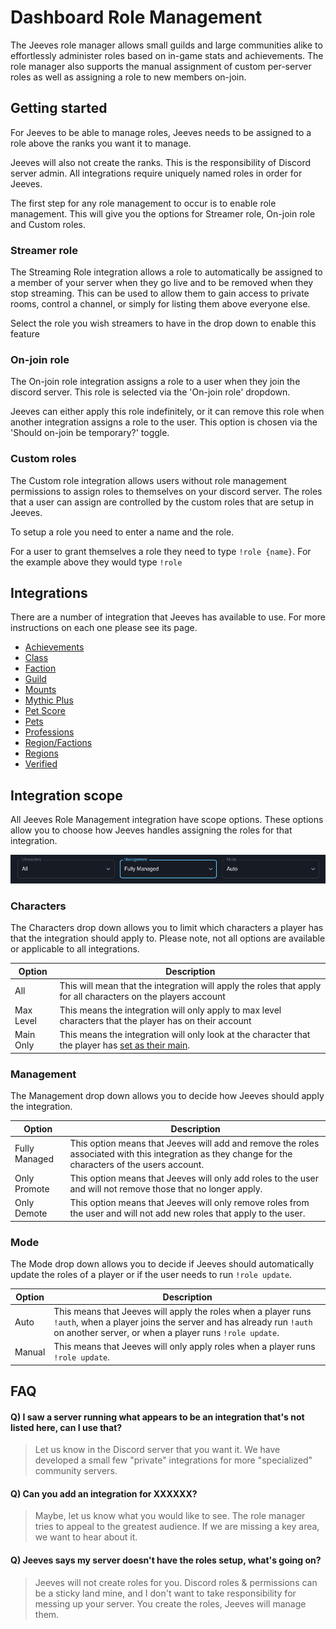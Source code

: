 # Dashboard Role Management

The Jeeves role manager allows small guilds and large communities alike to effortlessly administer roles based on in-game stats and achievements. The role manager also supports the manual assignment of custom per-server roles as well as assigning a role to new members on-join.

## Getting started

For Jeeves to be able to manage roles, Jeeves needs to be assigned to a role above the ranks you want it to manage.
<!--- #TODO: Add roles listing picture --->

Jeeves will also not create the ranks. This is the responsibility of Discord server admin. All integrations require uniquely named roles in order for Jeeves. 

The first step for any role management to occur is to enable role management. This will give you the options for Streamer role, On-join role and Custom roles.

### Streamer role

The Streaming Role integration allows a role to automatically be assigned to a member of your server when they go live and to be removed when they stop streaming. This can be used to allow them to gain access to private rooms, control a channel, or simply for listing them above everyone else.

Select the role you wish streamers to have in the drop down to enable this feature

### On-join role

The On-join role integration assigns a role to a user when they join the discord server. This role is selected via the 'On-join role' dropdown.

Jeeves can either apply this role indefinitely, or it can remove this role when another integration assigns a role to the user. This option is chosen via the 'Should on-join be temporary?' toggle.

### Custom roles

The Custom role integration allows users without role management permissions to assign roles to themselves on your discord server. The roles that a user can assign are controlled by the custom roles that are setup in Jeeves.

To setup a role you need to enter a name and the role.
<!--- #TODO: Add example screenshot --->
For a user to grant themselves a role they need to type `!role {name}`. For the example above they would type `!role `

## Integrations

There are a number of integration that Jeeves has available to use. For more instructions on each one please see its page.

- [Achievements](role-management/achievements.md)
- [Class](role-management/class.md)
- [Faction](role-management/faction.md)
- [Guild](role-management/guild.md)
- [Mounts](role-management/mounts.md)
- [Mythic Plus](role-management/mythic-plus.md)
- [Pet Score](role-management/pet-score.md)
- [Pets](role-management/pets.md)
- [Professions](role-management/professions.md)
- [Region/Factions](role-management/region-factions.md)
- [Regions](role-management/regions.md)
- [Verified](role-management/verified.md)

## Integration scope

All Jeeves Role Management integration have scope options. These options allow you to choose how Jeeves handles assigning the roles for that integration.

![Screenshot](../img/role-management-scope.png)

### Characters

The Characters drop down allows you to limit which characters a player has that the integration should apply to. Please note, not all options are available or applicable to all integrations.

|Option|Description|
|----------|-----------|
|All|This will mean that the integration will apply the roles that apply for all characters on the players account|
|Max Level|This means the integration will only apply to max level characters that the player has on their account|
|Main Only|This means the integration will only look at the character that the player has [set as their main](../commands/warcraft/character.md).|

### Management

The Management drop down allows you to decide how Jeeves should apply the integration.

|Option|Description|
|----------|-----------|
|Fully Managed|This option means that Jeeves will add and remove the roles associated with this integration as they change for the characters of the users account.|
|Only Promote|This option means that Jeeves will only add roles to the user and will not remove those that no longer apply.|
|Only Demote|This option means that Jeeves will only remove roles from the user and will not add new roles that apply to the user.|

### Mode

The Mode drop down allows you to decide if Jeeves should automatically update the roles of a player or if the user needs to run `!role update`. 

|Option|Description|
|----------|-----------|
|Auto|This means that Jeeves will apply the roles when a player runs `!auth`, when a player joins the server and has already run `!auth` on another server, or when a player runs `!role update`.|
|Manual|This means that Jeeves will only apply roles when a player runs `!role update`.|

## FAQ
#### Q) I saw a server running what appears to be an integration that's not listed here, can I use that?
>Let us know in the Discord server that you want it. We have developed a small few "private" integrations for more "specialized" community servers.
#### Q) Can you add an integration for XXXXXX?
>Maybe, let us know what you would like to see. The role manager tries to appeal to the greatest audience. If we are missing a key area, we want to hear about it.
#### Q) Jeeves says my server doesn't have the roles setup, what's going on?
>Jeeves will not create roles for you. Discord roles & permissions can be a sticky land mine, and I don't want to take responsibility for messing up your server. You create the roles, Jeeves will manage them.